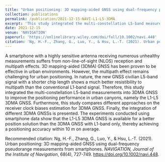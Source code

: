 ```yaml
---
title: "Urban positioning: 3D mapping-aided GNSS using dual-frequency pseudorange measurements from smartphones"
collection: publications
permalink: /publication/2021-12-15-NAVI-L1-L5-3DMA
excerpt: 'This study integrated the multi-constellation L5-band measurements into 3DMA GNSS to improve the positioning performance in urban canyons, namely the L1-L5 3DMA GNSS.'
date: 2021-12-15
venue: 'NAVIGATION'
paperurl: 'https://onlinelibrary.wiley.com/doi/full/10.1002/navi.448'
citation: 'Ng, H.-F., Zhang, G., Luo, Y., & Hsu, L.-T. (2021). Urban positioning: 3D mapping-aided GNSS using dual-frequency pseudorange measurements from smartphones. <i>NAVIGATION, Journal of the Institute of Navigation</i>, 68(4), 727-749. https://doi.org/10.1002/navi.448.'
---
```

A smartphone with a highly sensitive antenna receiving numerous unhealthy measurements suffers from non-line-of-sight (NLOS) reception and multipath effects. 3D mapping-aided (3DMA) GNSS has been proven to be effective in urban environments. However, the multipath effect remains challenging for urban positioning. In nature, the new GNSS civilian L5-band signal with a shorter chip length shows a much better resistibility to multipath than the conventional L1-band signal. Therefore, this study integrated the multi-constellation L5-band measurements into 3DMA GNSS to improve the positioning performance in urban canyons, namely the L1-L5 3DMA GNSS. Furthermore, this study compares different approaches on the receiver clock biases estimation for 3DMA GNSS. Finally, the integration of different 3DMA GNSSs is presented. The experiments conducted using smartphone data show that the L1-L5 3DMA GNSS is available for a better position solution than the 3DMA GNSS with L1-band only, thereby achieving a positioning accuracy within 10 m on average.

<!-- [Download paper here](http://academicpages.github.io/files/paper1.pdf) -->

Recommended citation: Ng, H.-F., Zhang, G., Luo, Y., & Hsu, L.-T. (2021). Urban positioning: 3D mapping-aided GNSS using dual-frequency pseudorange measurements from smartphones. <i>NAVIGATION, Journal of the Institute of Navigation</i>, 68(4), 727-749. <https://doi.org/10.1002/navi.448>.